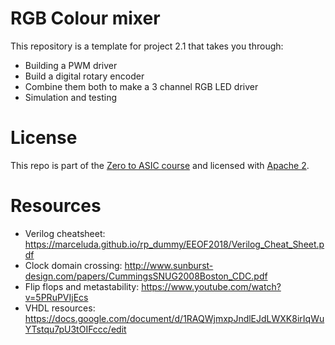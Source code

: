 # RGB Colour mixer

This repository is a template for project 2.1 that takes you through:

* Building a PWM driver
* Build a digital rotary encoder
* Combine them both to make a 3 channel RGB LED driver
* Simulation and testing

# License

This repo is part of the [Zero to ASIC course](https://zerotoasiccourse.com) and licensed with [Apache 2](LICENSE).

# Resources

* Verilog cheatsheet: https://marceluda.github.io/rp_dummy/EEOF2018/Verilog_Cheat_Sheet.pdf
* Clock domain crossing: http://www.sunburst-design.com/papers/CummingsSNUG2008Boston_CDC.pdf
* Flip flops and metastability: https://www.youtube.com/watch?v=5PRuPVIjEcs
* VHDL resources: https://docs.google.com/document/d/1RAQWjmxpJndlEJdLWXK8irIqWuYTstqu7pU3tOIFccc/edit
